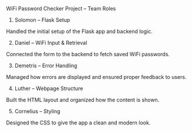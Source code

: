  WiFi Password Checker Project – Team Roles

1. Solomon – Flask Setup

Handled the initial setup of the Flask app and backend logic.

2. Daniel – WiFi Input & Retrieval

Connected the form to the backend to fetch saved WiFi passwords.

3. Demetris – Error Handling

Managed how errors are displayed and ensured proper feedback to users.

4. Luther – Webpage Structure

Built the HTML layout and organized how the content is shown.

5. Cornelius – Styling

Designed the CSS to give the app a clean and modern look.

